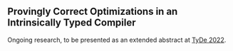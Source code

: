 ## Provingly Correct Optimizations in an Intrinsically Typed Compiler

Ongoing research, to be presented as an extended abstract at
[TyDe 2022](https://icfp22.sigplan.org/home/tyde-2022).
